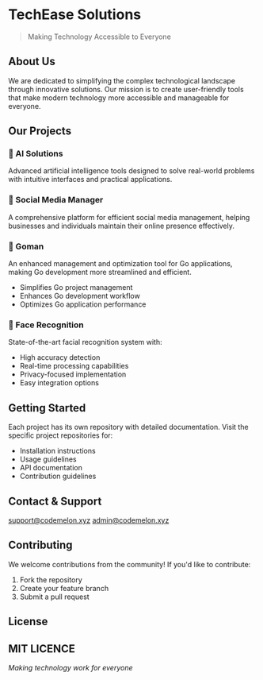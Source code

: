 # TechEase Solutions

> Making Technology Accessible to Everyone

## About Us
We are dedicated to simplifying the complex technological landscape through innovative solutions. Our mission is to create user-friendly tools that make modern technology more accessible and manageable for everyone.

## Our Projects

### 🤖 AI Solutions
Advanced artificial intelligence tools designed to solve real-world problems with intuitive interfaces and practical applications.

### 📱 Social Media Manager
A comprehensive platform for efficient social media management, helping businesses and individuals maintain their online presence effectively.

### 🚀 Goman
An enhanced management and optimization tool for Go applications, making Go development more streamlined and efficient.
- Simplifies Go project management
- Enhances Go development workflow
- Optimizes Go application performance

### 👤 Face Recognition
State-of-the-art facial recognition system with:
- High accuracy detection
- Real-time processing capabilities
- Privacy-focused implementation
- Easy integration options

## Getting Started
Each project has its own repository with detailed documentation. Visit the specific project repositories for:
- Installation instructions
- Usage guidelines
- API documentation
- Contribution guidelines

## Contact & Support
support@codemelon.xyz
admin@codemelon.xyz

## Contributing
We welcome contributions from the community! If you'd like to contribute:
1. Fork the repository
2. Create your feature branch
3. Submit a pull request

## License
MIT LICENCE
---
*Making technology work for everyone*
